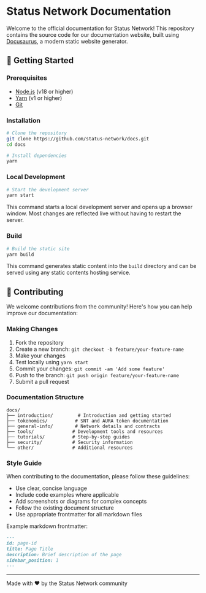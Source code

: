 # Status Network Documentation

Welcome to the official documentation for Status Network! This repository contains the source code for our documentation website, built using [Docusaurus](https://docusaurus.io/), a modern static website generator.

## 🚀 Getting Started

### Prerequisites

- [Node.js](https://nodejs.org/en/) (v18 or higher)
- [Yarn](https://yarnpkg.com/) (v1 or higher)
- [Git](https://git-scm.com/)

### Installation

```bash
# Clone the repository
git clone https://github.com/status-network/docs.git
cd docs

# Install dependencies
yarn
```

### Local Development

```bash
# Start the development server
yarn start
```

This command starts a local development server and opens up a browser window. Most changes are reflected live without having to restart the server.

### Build

```bash
# Build the static site
yarn build
```

This command generates static content into the `build` directory and can be served using any static contents hosting service.


## 📝 Contributing

We welcome contributions from the community! Here's how you can help improve our documentation:

### Making Changes

1. Fork the repository
2. Create a new branch: `git checkout -b feature/your-feature-name`
3. Make your changes
4. Test locally using `yarn start`
5. Commit your changes: `git commit -am 'Add some feature'`
6. Push to the branch: `git push origin feature/your-feature-name`
7. Submit a pull request

### Documentation Structure

```
docs/
├── introduction/         # Introduction and getting started
├── tokenomics/          # SNT and AURA token documentation
├── general-info/        # Network details and contracts
├── tools/              # Development tools and resources
├── tutorials/          # Step-by-step guides
├── security/           # Security information
└── other/              # Additional resources
```

### Style Guide

When contributing to the documentation, please follow these guidelines:

- Use clear, concise language
- Include code examples where applicable
- Add screenshots or diagrams for complex concepts
- Follow the existing document structure
- Use appropriate frontmatter for all markdown files

Example markdown frontmatter:
```md
---
id: page-id
title: Page Title
description: Brief description of the page
sidebar_position: 1
---
```

---

Made with ❤️ by the Status Network community
